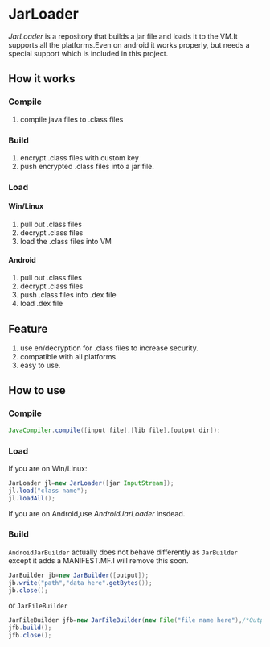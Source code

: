 # JarLoader  
  *JarLoader* is a repository that builds a jar file and loads it to the VM.It supports all the platforms.Even on android it works properly,
but needs a special support which is included in this project.
## How it works
### Compile
1. compile java files to .class files
### Build
1. encrypt .class files with custom key
2. push encrypted .class files into a jar file.
### Load
#### Win/Linux
1. pull out .class files
2. decrypt .class files
3. load the .class files into VM
#### Android
1. pull out .class files
2. decrypt .class files
3. push .class files into .dex file
4. load .dex file

## Feature
1. use en/decryption for .class files to increase security.
2. compatible with all platforms.
3. easy to use.

## How to use
### Compile
```java
JavaCompiler.compile([input file],[lib file],[output dir]);
```
### Load
If you are on Win/Linux:
```java
JarLoader jl=new JarLoader([jar InputStream]);
jl.load("class name");
jl.loadAll();
```
If you are on Android,use _AndroidJarLoader_ insdead.
### Build
`AndroidJarBuilder` actually does not behave differently as `JarBuilder` except it adds a MANIFEST\.MF.I will remove this soon.
```java
JarBuilder jb=new JarBuilder([output]);
jb.write("path","data here".getBytes());
jb.close();
```
or `JarFileBuilder`
```java
JarFileBuilder jfb=new JarFileBuilder(new File("file name here"),/*OutputStream*/);
jfb.build();
jfb.close();
```
